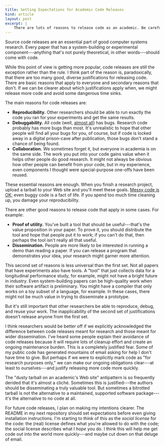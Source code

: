 ```yaml
---
title: Setting Expectations for Academic Code Releases
kind: article
layout: post
excerpt: |
    There are lots of reasons to release code as an academic. Be careful to think about which ones apply to your code release---and communicate them with the world.
---
```

Source code releases are an essential part of good computer systems research. Every paper that has a system-building or experimental component---anything that's not purely theoretical, in other words---should come with code.

While this point of view is getting more popular, code releases are still the exception rather than the rule. I think part of the reason is, paradoxically, that there are too many good, diverse justifications for releasing code. There are basic reasons that apply to everyone and secondary reasons that don't. If we can be clearer about which justifications apply when, we might release more code and avoid some dangerous time sinks.

The main reasons for code releases are:

* **Reproducibility.** Other researchers should be able to run exactly the code you ran for your experiments and get the same results.
* **Debuggability.** All code (well, [almost all][verification]) has bugs. Research code probably has more bugs than most. It's unrealistic to hope that other people will find all your bugs for you, of course, but if code is locked away in a digital prison-cave after publication, those bugs don't stand a chance of being found.
* **Collaboration.** We sometimes forget it, but everyone in academia is on the same side. The work you put into your code gains value when it helps other people do good research. It might not always be obvious how other people can benefit from your code, but in my experience, even components I thought were special-purpose one-offs have been reused.

[verification]: http://en.wikipedia.org/wiki/Formal_verification

These essential reasons are enough. When you finish a research project, upload a tarball to your Web site and you'll meet these goals. [Messy code is OK][crapl]; even buggy code is a fact of life. If you spend too much time cleaning up, you damage your reproducibility.

[crapl]: http://matt.might.net/articles/crapl/

There are other good reasons to release code that apply in some cases. For example:

* **Proof of utility.** You've built a tool that should be useful---that's the value proposition in your paper. To prove it, you should distribute the tool and hope that people put it to work; if you can't do that, then perhaps the tool isn't really all that useful.
* **Dissemination.** People are more likely to be interested in running a demo than reading a paper. If you can release a program that demonstrates your idea, your research might garner more attention.

This second set of reasons is less universal than the first set. Not all papers that have experiments also have tools. A "tool" that just collects data for a longitudinal performance study, for example, might not have a bright future in industry. Even system-building papers can be high-quality work when their software artifact is preliminary. You might have a compiler that only works on a toy subset of a language, for example. In these cases, there might not be much value in trying to disseminate a prototype.

But it's still important that other researchers be able to reproduce, debug, and reuse your work. The inapplicability of the second set of justifications doesn't release anyone from the first set.

I think researchers would be better off if we explicitly acknowledged the difference between code releases meant for research and those meant for wider dissemination. I've heard some people explain their avoidance of code releases because it will require lots of cleanup effort and create an ongoing maintenance burden. This is a completely justified fear. Some of my public code has generated mountains of email asking for help I don't have time to give. But perhaps if we were to explicitly mark code as "for research purposes only," we can make our ongoing obligations clear---at least to ourselves---and justify releasing more code more quickly.

The "dusty tarball on an academic's Web site" antipattern is so frequently derided that it's almost a cliché. Sometimes this is justified---the authors should be disseminating a truly valuable tool. But sometimes a bitrotted tarball is not the alternative to a maintained, supported software package---it's the alternative to no code at all.

For future code releases, I plan on making my intentions clearer. The README in my next repository should set expectations before even giving installation instructions. I'm starting to think of this as the *social license* for the code: the (real) license defines what you're allowed to do with the code; the social license describes what I *hope* you do. I think this will help me get code out into the world more quickly---and maybe cut down on that deluge of email.
